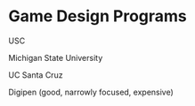 # Game Design Programs

USC

Michigan State University

UC Santa Cruz

Digipen (good, narrowly focused, expensive)
